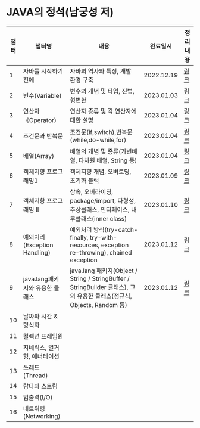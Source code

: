 # JAVA의 정석(남궁성 저)

|챕터|챕터명|내용              |완료일시|정리 내용|
|---|----|-----------------|------|-----------|
|1|자바를 시작하기 전에|자바의 역사와 특징, 개발 환경 구축|2022.12.19|[링크](https://velog.io/@hsw08/Java의-정석Chapter-01.-자바를-시작하기-전에)|
|2|변수(Variable)  |변수의 개념 및 타입, 진법, 형변환 |2023.01.03|[링크](https://velog.io/@hsw08/Java의-정석Chapter-02.-변수)|
|3|연산자《Operator) |연산자 종류 및 각 연산자에 대한 설명|2023.01.04|[링크](https://velog.io/@hsw08/Java의-정석Chapter-03.-연산자)
|4|조건문과 반복문|조건문(if,switch),반복문(while,do-while,for)|2023.01.04|[링크](https://velog.io/@hsw08/Java의-정석Chapter-04.-조건문과-반복문)|
|5|배열(Array)|배열의 개념 및 종류(가변배열, 다차원 배열, String 등)|2023.01.04|[링크](https://velog.io/@hsw08/자바의정석Chapter-05.-배열)|
|6|객체지향 프로그래밍1|객체지향 개념, 오버로딩, 초기화 블럭|2023.01.09|[링크](https://velog.io/@hsw08/자바의정석Chapter-06.-객체지향-프로그래밍I)|
|7|객체지향 프로그래밍 II|상속, 오버라이딩, package/import, 다형성, 추상클래스, 인터페이스, 내부클래스(inner class)|2023.01.10|[링크](https://velog.io/@hsw08/자바의정석Chapter-07.-객체지향-프로그래밍-II)|
|8|예외처리(Exception Handling)|예외처리 방식(try-catch-finally, try-with-resources, exception re-throwing), chained exception|2023.01.12|[링크](https://velog.io/@hsw08/자바의정석Chapter-08.-예외처리Exception-Handling)
|9|java.lang패키지와 유용한 클래스|java.lang 패키지(Object / String / StringBuffer / StringBuilder 클래스), 그 외 유용한 클래스(정규식, Objects, Random 등)|2023.01.12|[링크](https://velog.io/@hsw08/자바의정석Chapter-09.-java.lang-패키지와-유용한-클래스)
|10|날짜와 시간 & 형식화|
|11|컬렉션 프레임원|
|12|지네릭스, 열거형, 애너테이션|
|13|쓰레드(Thread)|
|14|람다와 스트림|
|15|입출력(I/O)|
|16|네트워킹(Networking)|
